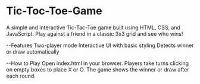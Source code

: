 # Tic-Toc-Toe-Game
A simple and interactive Tic-Tac-Toe game built using HTML, CSS, and JavaScript.
Play against a friend in a classic 3x3 grid and see who wins!

--Features
Two-player mode
Interactive UI with basic styling
Detects winner or draw automatically

--How to Play
Open index.html in your browser.
Players take turns clicking on empty boxes to place X or O.
The game shows the winner or draw after each round.
